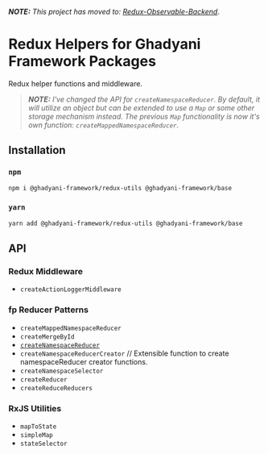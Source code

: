 _**NOTE:** This project has moved to: [Redux-Observable-Backend](https://github.com/Sawtaytoes/Redux-Observable-Backend)_.

# Redux Helpers for Ghadyani Framework Packages
Redux helper functions and middleware.

> _**NOTE:** I've changed the API for `createNamespaceReducer`. By default, it will utilize an object but can be extended to use a `Map` or some other storage mechanism instead. The previous `Map` functionality is now it's own function: `createMappedNamespaceReducer`._

## Installation

### `npm`
```sh
npm i @ghadyani-framework/redux-utils @ghadyani-framework/base
```

### `yarn`
```sh
yarn add @ghadyani-framework/redux-utils @ghadyani-framework/base
```

## API

### Redux Middleware
- `createActionLoggerMiddleware`

### fp Reducer Patterns
- `createMappedNamespaceReducer`
- `createMergeById`
- [`createNamespaceReducer`](https://medium.com/@Sawtaytoes/the-secret-to-using-redux-createnamespacereducer-d3fed2ccca4a)
- `createNamespaceReducerCreator` // Extensible function to create namespaceReducer creator functions.
- `createNamespaceSelector`
- `createReducer`
- `createReduceReducers`

### RxJS Utilities
- `mapToState`
- `simpleMap`
- `stateSelector`
